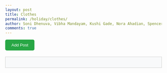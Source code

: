 ```yaml
---
layout: post
title: Clothes
permalink: /holiday/clothes/
author: Soni Dhenuva, Vibha Mandayam, Kushi Gade, Nora Ahadian, Spencer Lyons
comments: true
---
```


<html>
    <style>
        /* Styling for the button */
        button {
            padding: 10px 20px;
            background-color: #28a745;
            color: white;
            border: none;
            border-radius: 5px;
            cursor: pointer;
        }
        button:hover {
            background-color: #218838;
        }
        /* Styling for the post area */
        #postArea {
            margin-top: 20px;
            padding: 10px;
            border: 1px solid #ccc;
            background-color: #f8f9fa;
        }
        textarea {
            width: 100%;
            height: 150px;
            padding: 10px;
            font-family: monospace;
            font-size: 14px;
            border: 1px solid #ccc;
            border-radius: 5px;
        }
    </style>
    <button onclick="addPost()">Add Post</button>
    <div id="postArea">
        <p id="placeholder"></p>
    </div>
    <script>
        function addPost() {
            // Get the post area and replace its content with a code input area
            const postArea = document.getElementById('postArea');
            postArea.innerHTML = `
                <textarea placeholder="Write your code here..."></textarea>
                <button onclick="savePost()">Save Post</button>
            `;
        }
        function savePost() {
            const textarea = document.querySelector('#postArea textarea');
            const codeContent = textarea.value;
            // Replace the textarea with the submitted code content
            const postArea = document.getElementById('postArea');
            postArea.innerHTML = `
                <pre style="background-color: #f1f1f1; padding: 10px; border: 1px solid #ccc; border-radius: 5px;">${codeContent}</pre>
            `;
        }
    </script>

